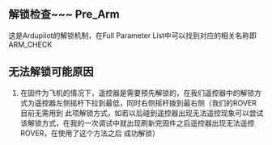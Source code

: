 ## 解锁检查~~~ Pre_Arm
这是Ardupilot的解锁机制，在Full Parameter List中可以找到对应的相关名称即 ARM_CHECK
## 无法解锁可能原因
1. 在固件为飞机的情况下，遥控器是需要预先解锁的，在我们遥控器中的解锁方式为遥控器左侧摇杆下拉到最低，同时右侧摇杆拨到最右侧（我们的ROVER目前无需用到
此项解锁方式，如若以后碰到遥控器出现无法遥控现象可以尝试该解锁方式，在我的一次调试中就出现刷新完固件之后遥控器出现无法遥控ROVER，在使用了这个方法之后
成功解锁）
